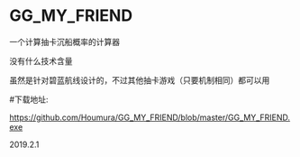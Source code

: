 # GG_MY_FRIEND
一个计算抽卡沉船概率的计算器

没有什么技术含量

虽然是针对碧蓝航线设计的，不过其他抽卡游戏（只要机制相同）都可以用


#下载地址:

https://github.com/Houmura/GG_MY_FRIEND/blob/master/GG_MY_FRIEND.exe


2019.2.1
